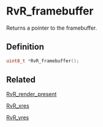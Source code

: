 # RvR_framebuffer

Returns a pointer to the framebuffer.

## Definition

```c
uint8_t *RvR_framebuffer();
```

## Related

[RvR_render_present](/rvr/rvr/render_present)

[RvR_xres](/rvr/rvr/xres)

[RvR_yres](/rvr/rvr/yres)

